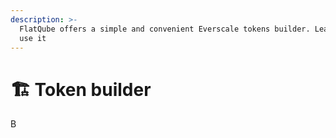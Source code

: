 ```yaml
---
description: >-
  FlatQube offers a simple and convenient Everscale tokens builder. Learn how to
  use it
---
```


# 🏗 Token builder

B
